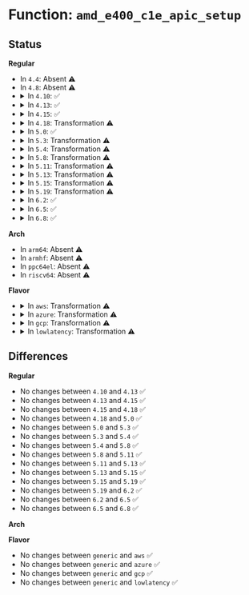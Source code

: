# Function: <code>amd_e400_c1e_apic_setup</code>

## Status
<b>Regular</b>
<ul>
<li>
In <code>4.4</code>: Absent ⚠️
</li>
<li>
In <code>4.8</code>: Absent ⚠️
</li>
<li>
<details>
<summary>In <code>4.10</code>: ✅</summary>

```c
void amd_e400_c1e_apic_setup();
```

**Collision:** Unique Global

**Inline:** No

**Transformation:** False

**Instances:**

```
In arch/x86/kernel/process.c (ffffffff81038100)
Location: arch/x86/kernel/process.c:388
Inline: False
Direct callers:
  - arch/x86/kernel/apic/apic.c:setup_secondary_APIC_clock
  - arch/x86/kernel/apic/apic.c:setup_boot_APIC_clock
```
**Symbols:**

```
ffffffff81038100-ffffffff81038142: amd_e400_c1e_apic_setup (STB_GLOBAL)
```
</details>
</li>
<li>
<details>
<summary>In <code>4.13</code>: ✅</summary>

```c
void amd_e400_c1e_apic_setup();
```

**Collision:** Unique Global

**Inline:** No

**Transformation:** False

**Instances:**

```
In arch/x86/kernel/process.c (ffffffff81036290)
Location: arch/x86/kernel/process.c:468
Inline: False
Direct callers:
  - arch/x86/kernel/apic/apic.c:setup_secondary_APIC_clock
  - arch/x86/kernel/apic/apic.c:setup_boot_APIC_clock
```
**Symbols:**

```
ffffffff81036290-ffffffff810362d3: amd_e400_c1e_apic_setup (STB_GLOBAL)
```
</details>
</li>
<li>
<details>
<summary>In <code>4.15</code>: ✅</summary>

```c
void amd_e400_c1e_apic_setup();
```

**Collision:** Unique Global

**Inline:** No

**Transformation:** False

**Instances:**

```
In arch/x86/kernel/process.c (ffffffff81038620)
Location: arch/x86/kernel/process.c:500
Inline: False
Direct callers:
  - arch/x86/kernel/apic/apic.c:setup_secondary_APIC_clock
  - arch/x86/kernel/apic/apic.c:setup_boot_APIC_clock
```
**Symbols:**

```
ffffffff81038620-ffffffff81038662: amd_e400_c1e_apic_setup (STB_GLOBAL)
```
</details>
</li>
<li>
<details>
<summary>In <code>4.18</code>: Transformation ⚠️</summary>

```c
void amd_e400_c1e_apic_setup();
```

**Collision:** Unique Global

**Inline:** No

**Transformation:** True

**Instances:**

```
In arch/x86/kernel/process.c (0)
Location: arch/x86/kernel/process.c:645
Inline: False
Direct callers:
  - arch/x86/kernel/apic/apic.c:setup_secondary_APIC_clock
  - arch/x86/kernel/apic/apic.c:setup_boot_APIC_clock
```
**Symbols:**

```
ffffffff81039d7b-ffffffff81039da7: amd_e400_c1e_apic_setup.cold.11 (STB_LOCAL)
ffffffff81039b00-ffffffff81039b1d: amd_e400_c1e_apic_setup (STB_GLOBAL)
```
</details>
</li>
<li>
<details>
<summary>In <code>5.0</code>: ✅</summary>

```c
void amd_e400_c1e_apic_setup();
```

**Collision:** Unique Global

**Inline:** No

**Transformation:** False

**Instances:**

```
In arch/x86/kernel/process.c (ffffffff8103b030)
Location: arch/x86/kernel/process.c:709
Inline: False
Direct callers:
  - arch/x86/kernel/apic/apic.c:setup_secondary_APIC_clock
  - arch/x86/kernel/apic/apic.c:setup_boot_APIC_clock
```
**Symbols:**

```
ffffffff8103b030-ffffffff8103b071: amd_e400_c1e_apic_setup (STB_GLOBAL)
```
</details>
</li>
<li>
<details>
<summary>In <code>5.3</code>: Transformation ⚠️</summary>

```c
void amd_e400_c1e_apic_setup();
```

**Collision:** Unique Global

**Inline:** No

**Transformation:** True

**Instances:**

```
In arch/x86/kernel/process.c (0)
Location: arch/x86/kernel/process.c:725
Inline: False
Direct callers:
  - arch/x86/kernel/apic/apic.c:setup_secondary_APIC_clock
  - arch/x86/kernel/apic/apic.c:setup_boot_APIC_clock
```
**Symbols:**

```
ffffffff8103d8cf-ffffffff8103d8fb: amd_e400_c1e_apic_setup.cold (STB_LOCAL)
ffffffff8103d640-ffffffff8103d65d: amd_e400_c1e_apic_setup (STB_GLOBAL)
```
</details>
</li>
<li>
<details>
<summary>In <code>5.4</code>: Transformation ⚠️</summary>

```c
void amd_e400_c1e_apic_setup();
```

**Collision:** Unique Global

**Inline:** No

**Transformation:** True

**Instances:**

```
In arch/x86/kernel/process.c (0)
Location: arch/x86/kernel/process.c:725
Inline: False
Direct callers:
  - arch/x86/kernel/apic/apic.c:setup_secondary_APIC_clock
  - arch/x86/kernel/apic/apic.c:setup_boot_APIC_clock
```
**Symbols:**

```
ffffffff8103e08f-ffffffff8103e0bb: amd_e400_c1e_apic_setup.cold (STB_LOCAL)
ffffffff8103de00-ffffffff8103de1d: amd_e400_c1e_apic_setup (STB_GLOBAL)
```
</details>
</li>
<li>
<details>
<summary>In <code>5.8</code>: Transformation ⚠️</summary>

```c
void amd_e400_c1e_apic_setup();
```

**Collision:** Unique Global

**Inline:** No

**Transformation:** True

**Instances:**

```
In arch/x86/kernel/process.c (0)
Location: arch/x86/kernel/process.c:832
Inline: False
Direct callers:
  - arch/x86/kernel/apic/apic.c:setup_secondary_APIC_clock
  - arch/x86/kernel/apic/apic.c:setup_boot_APIC_clock
```
**Symbols:**

```
ffffffff8104115f-ffffffff8104118b: amd_e400_c1e_apic_setup.cold (STB_LOCAL)
ffffffff81040ec0-ffffffff81040edd: amd_e400_c1e_apic_setup (STB_GLOBAL)
```
</details>
</li>
<li>
<details>
<summary>In <code>5.11</code>: Transformation ⚠️</summary>

```c
void amd_e400_c1e_apic_setup();
```

**Collision:** Unique Global

**Inline:** No

**Transformation:** True

**Instances:**

```
In arch/x86/kernel/process.c (0)
Location: arch/x86/kernel/process.c:832
Inline: False
Direct callers:
  - arch/x86/kernel/apic/apic.c:setup_secondary_APIC_clock
  - arch/x86/kernel/apic/apic.c:setup_boot_APIC_clock
```
**Symbols:**

```
ffffffff81bd44f0-ffffffff81bd451c: amd_e400_c1e_apic_setup.cold (STB_LOCAL)
ffffffff81040e20-ffffffff81040e3d: amd_e400_c1e_apic_setup (STB_GLOBAL)
```
</details>
</li>
<li>
<details>
<summary>In <code>5.13</code>: Transformation ⚠️</summary>

```c
void amd_e400_c1e_apic_setup();
```

**Collision:** Unique Global

**Inline:** No

**Transformation:** True

**Instances:**

```
In arch/x86/kernel/process.c (0)
Location: arch/x86/kernel/process.c:844
Inline: False
Direct callers:
  - arch/x86/kernel/apic/apic.c:setup_secondary_APIC_clock
  - arch/x86/kernel/apic/apic.c:setup_boot_APIC_clock
```
**Symbols:**

```
ffffffff81bc6a0f-ffffffff81bc6a3c: amd_e400_c1e_apic_setup.cold (STB_LOCAL)
ffffffff81042820-ffffffff81042835: amd_e400_c1e_apic_setup (STB_GLOBAL)
```
</details>
</li>
<li>
<details>
<summary>In <code>5.15</code>: Transformation ⚠️</summary>

```c
void amd_e400_c1e_apic_setup();
```

**Collision:** Unique Global

**Inline:** No

**Transformation:** True

**Instances:**

```
In arch/x86/kernel/process.c (0)
Location: arch/x86/kernel/process.c:861
Inline: False
Direct callers:
  - arch/x86/kernel/apic/apic.c:setup_secondary_APIC_clock
  - arch/x86/kernel/apic/apic.c:setup_boot_APIC_clock
```
**Symbols:**

```
ffffffff81c99d3d-ffffffff81c99d6a: amd_e400_c1e_apic_setup.cold (STB_LOCAL)
ffffffff81048b90-ffffffff81048ba5: amd_e400_c1e_apic_setup (STB_GLOBAL)
```
</details>
</li>
<li>
<details>
<summary>In <code>5.19</code>: Transformation ⚠️</summary>

```c
void amd_e400_c1e_apic_setup();
```

**Collision:** Unique Global

**Inline:** No

**Transformation:** True

**Instances:**

```
In arch/x86/kernel/process.c (0)
Location: arch/x86/kernel/process.c:884
Inline: False
Direct callers:
  - arch/x86/kernel/apic/apic.c:setup_secondary_APIC_clock
  - arch/x86/kernel/apic/apic.c:setup_boot_APIC_clock
```
**Symbols:**

```
ffffffff81e49873-ffffffff81e498ac: amd_e400_c1e_apic_setup.cold (STB_LOCAL)
ffffffff81051e80-ffffffff81051e9f: amd_e400_c1e_apic_setup (STB_GLOBAL)
```
</details>
</li>
<li>
<details>
<summary>In <code>6.2</code>: ✅</summary>

```c
void amd_e400_c1e_apic_setup();
```

**Collision:** Unique Global

**Inline:** No

**Transformation:** False

**Instances:**

```
In arch/x86/kernel/process.c (ffffffff8105f640)
Location: arch/x86/kernel/process.c:899
Inline: False
Direct callers:
  - arch/x86/kernel/apic/apic.c:setup_secondary_APIC_clock
  - arch/x86/kernel/apic/apic.c:setup_boot_APIC_clock
```
**Symbols:**

```
ffffffff8105f640-ffffffff8105f69c: amd_e400_c1e_apic_setup (STB_GLOBAL)
```
</details>
</li>
<li>
<details>
<summary>In <code>6.5</code>: ✅</summary>

```c
void amd_e400_c1e_apic_setup();
```

**Collision:** Unique Global

**Inline:** No

**Transformation:** False

**Instances:**

```
In arch/x86/kernel/process.c (ffffffff81060da0)
Location: arch/x86/kernel/process.c:946
Inline: False
Direct callers:
  - arch/x86/kernel/apic/apic.c:setup_secondary_APIC_clock
  - arch/x86/kernel/apic/apic.c:setup_boot_APIC_clock
```
**Symbols:**

```
ffffffff81060da0-ffffffff81060dff: amd_e400_c1e_apic_setup (STB_GLOBAL)
```
</details>
</li>
<li>
<details>
<summary>In <code>6.8</code>: ✅</summary>

```c
void amd_e400_c1e_apic_setup();
```

**Collision:** Unique Global

**Inline:** No

**Transformation:** False

**Instances:**

```
In arch/x86/kernel/process.c (ffffffff81067e50)
Location: arch/x86/kernel/process.c:958
Inline: False
Direct callers:
  - arch/x86/kernel/apic/apic.c:setup_secondary_APIC_clock
  - arch/x86/kernel/apic/apic.c:setup_boot_APIC_clock
```
**Symbols:**

```
ffffffff81067e50-ffffffff81067eac: amd_e400_c1e_apic_setup (STB_GLOBAL)
```
</details>
</li>
</ul>
<b>Arch</b>
<ul>
<li>
In <code>arm64</code>: Absent ⚠️
</li>
<li>
In <code>armhf</code>: Absent ⚠️
</li>
<li>
In <code>ppc64el</code>: Absent ⚠️
</li>
<li>
In <code>riscv64</code>: Absent ⚠️
</li>
</ul>
<b>Flavor</b>
<ul>
<li>
<details>
<summary>In <code>aws</code>: Transformation ⚠️</summary>

```c
void amd_e400_c1e_apic_setup();
```

**Collision:** Unique Global

**Inline:** No

**Transformation:** True

**Instances:**

```
In arch/x86/kernel/process.c (0)
Location: arch/x86/kernel/process.c:725
Inline: False
Direct callers:
  - arch/x86/kernel/apic/apic.c:setup_secondary_APIC_clock
  - arch/x86/kernel/apic/apic.c:setup_boot_APIC_clock
```
**Symbols:**

```
ffffffff8103e20f-ffffffff8103e23b: amd_e400_c1e_apic_setup.cold (STB_LOCAL)
ffffffff8103df80-ffffffff8103df9d: amd_e400_c1e_apic_setup (STB_GLOBAL)
```
</details>
</li>
<li>
<details>
<summary>In <code>azure</code>: Transformation ⚠️</summary>

```c
void amd_e400_c1e_apic_setup();
```

**Collision:** Unique Global

**Inline:** No

**Transformation:** True

**Instances:**

```
In arch/x86/kernel/process.c (0)
Location: arch/x86/kernel/process.c:725
Inline: False
Direct callers:
  - arch/x86/kernel/apic/apic.c:setup_secondary_APIC_clock
  - arch/x86/kernel/apic/apic.c:setup_boot_APIC_clock
```
**Symbols:**

```
ffffffff8102da2f-ffffffff8102da53: amd_e400_c1e_apic_setup.cold (STB_LOCAL)
ffffffff8102d790-ffffffff8102d7ad: amd_e400_c1e_apic_setup (STB_GLOBAL)
```
</details>
</li>
<li>
<details>
<summary>In <code>gcp</code>: Transformation ⚠️</summary>

```c
void amd_e400_c1e_apic_setup();
```

**Collision:** Unique Global

**Inline:** No

**Transformation:** True

**Instances:**

```
In arch/x86/kernel/process.c (0)
Location: arch/x86/kernel/process.c:725
Inline: False
Direct callers:
  - arch/x86/kernel/apic/apic.c:setup_secondary_APIC_clock
  - arch/x86/kernel/apic/apic.c:setup_boot_APIC_clock
```
**Symbols:**

```
ffffffff8103e04f-ffffffff8103e07b: amd_e400_c1e_apic_setup.cold (STB_LOCAL)
ffffffff8103ddc0-ffffffff8103dddd: amd_e400_c1e_apic_setup (STB_GLOBAL)
```
</details>
</li>
<li>
<details>
<summary>In <code>lowlatency</code>: Transformation ⚠️</summary>

```c
void amd_e400_c1e_apic_setup();
```

**Collision:** Unique Global

**Inline:** No

**Transformation:** True

**Instances:**

```
In arch/x86/kernel/process.c (0)
Location: arch/x86/kernel/process.c:725
Inline: False
Direct callers:
  - arch/x86/kernel/apic/apic.c:setup_secondary_APIC_clock
  - arch/x86/kernel/apic/apic.c:setup_boot_APIC_clock
```
**Symbols:**

```
ffffffff8103f1cb-ffffffff8103f1f7: amd_e400_c1e_apic_setup.cold (STB_LOCAL)
ffffffff8103ef20-ffffffff8103ef3d: amd_e400_c1e_apic_setup (STB_GLOBAL)
```
</details>
</li>
</ul>

## Differences
<b>Regular</b>
<ul>
<li>
No changes between <code>4.10</code> and <code>4.13</code> ✅
</li>
<li>
No changes between <code>4.13</code> and <code>4.15</code> ✅
</li>
<li>
No changes between <code>4.15</code> and <code>4.18</code> ✅
</li>
<li>
No changes between <code>4.18</code> and <code>5.0</code> ✅
</li>
<li>
No changes between <code>5.0</code> and <code>5.3</code> ✅
</li>
<li>
No changes between <code>5.3</code> and <code>5.4</code> ✅
</li>
<li>
No changes between <code>5.4</code> and <code>5.8</code> ✅
</li>
<li>
No changes between <code>5.8</code> and <code>5.11</code> ✅
</li>
<li>
No changes between <code>5.11</code> and <code>5.13</code> ✅
</li>
<li>
No changes between <code>5.13</code> and <code>5.15</code> ✅
</li>
<li>
No changes between <code>5.15</code> and <code>5.19</code> ✅
</li>
<li>
No changes between <code>5.19</code> and <code>6.2</code> ✅
</li>
<li>
No changes between <code>6.2</code> and <code>6.5</code> ✅
</li>
<li>
No changes between <code>6.5</code> and <code>6.8</code> ✅
</li>
</ul>
<b>Arch</b>
<ul>
</ul>
<b>Flavor</b>
<ul>
<li>
No changes between <code>generic</code> and <code>aws</code> ✅
</li>
<li>
No changes between <code>generic</code> and <code>azure</code> ✅
</li>
<li>
No changes between <code>generic</code> and <code>gcp</code> ✅
</li>
<li>
No changes between <code>generic</code> and <code>lowlatency</code> ✅
</li>
</ul>
